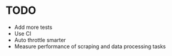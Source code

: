 # TODO

- Add more tests
- Use CI
- Auto throttle smarter
- Measure performance of scraping and data processing tasks
